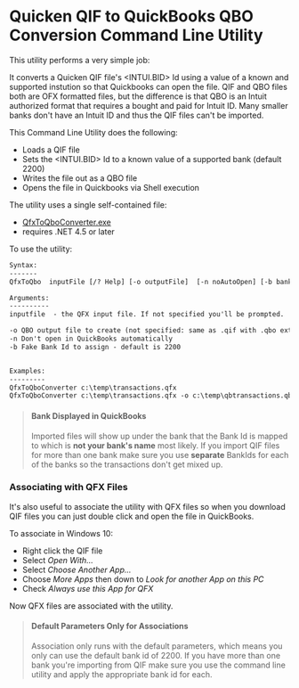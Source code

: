 # Quicken QIF to QuickBooks QBO Conversion Command Line Utility

This utility performs a very simple job:

It converts a Quicken QIF file's <INTUI.BID> Id using a value of a known and supported instution so that Quickbooks can open the file. QIF and QBO files both are OFX formatted files, but the difference is that QBO is an Intuit authorized format that requires a bought and paid for Intuit ID. Many smaller banks don't have an Intuit ID and thus the QIF files can't be imported. 

This Command Line Utility does the following:

* Loads a QIF file
* Sets the <INTUI.BID> Id to a known value of a supported bank (default 2200)
* Writes the file out as a QBO file
* Opens the file in Quickbooks via Shell execution

The utility uses a single self-contained file:

* [QfxToQboConverter.exe](https://github.com/RickStrahl/QfxToQboConverter/raw/master/QfxToQboConverter.exe)
* requires .NET 4.5 or later

To use the utility:

```txt
Syntax:
-------
QfxToQbo  inputFile [/? Help] [-o outputFile]  [-n noAutoOpen] [-b bankId (default 2200)]

Arguments:
----------
inputfile  - the QFX input file. If not specified you'll be prompted.

-o QBO output file to create (not specified: same as .qif with .qbo extension)
-n Don't open in QuickBooks automatically
-b Fake Bank Id to assign - default is 2200 


Examples:
---------
QfxToQboConverter c:\temp\transactions.qfx 
QfxToQboConverter c:\temp\transactions.qfx -o c:\temp\qbtransactions.qbo -b 4530 -n
```

> #### Bank Displayed in QuickBooks
> Imported files will show up under the bank that the Bank Id is mapped to which is **not your bank's name** most likely. If you import QIF files for more than one bank make sure you use **separate** BankIds for each of the banks so the transactions don't get mixed up.

### Associating with QFX Files
It's also useful to associate the utility with QFX files so when you download QIF files you can just double click and open the file in QuickBooks. 

To associate in Windows 10:

* Right click the QIF file
* Select *Open With...*
* Select *Choose Another App...*
* Choose *More Apps* then down to *Look for another App on this PC*
* Check *Always use this App for QFX*

Now QFX files are associated with the utility. 

> #### Default Parameters Only for Associations
> Association only runs with the default parameters, which means you only can use the default bank id of 2200. If you have more than one bank you're importing from QIF make sure you use the command line utility and apply the appropriate bank id for each.

### 